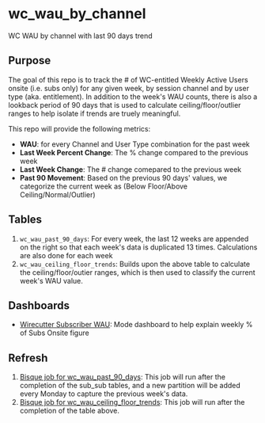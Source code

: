 # wc_wau_by_channel
WC WAU by channel with last 90 days trend

## Purpose
The goal of this repo is to track the # of WC-entitled Weekly Active Users onsite (i.e. subs only) for any given week, by session channel and by user type (aka. entitlement). In addition to the week's WAU counts, there is also a lookback period of 90 days that is used to calculate ceiling/floor/outlier ranges to help isolate if trends are truely meaningful. 


This repo will provide the following metrics:
- **WAU**: for every Channel and User Type combination for the past week
- **Last Week Percent Change**: The % change compared to the previous week
- **Last Week Change**: The # change comepared to the previous week
- **Past 90 Movement**: Based on the previous 90 days' values, we categorize the current week as (Below Floor/Above Ceiling/Normal/Outlier)


## Tables
1. `wc_wau_past_90_days`: For every week, the last 12 weeks are appended on the right so that each week's data is duplicated 13 times. Calculations are also done for each week
2. `wc_wau_ceiling_floor_trends`: Builds upon the above table to calculate the ceiling/floor/outier ranges, which is then used to classify the current week's WAU value. 


## Dashboards
- [Wirecutter Subscriber WAU](https://app.mode.com/nytimes/reports/0e90ff940efe): Mode dashboard to help explain weekly % of Subs Onsite figure


## Refresh ##
1. [Bisque job for wc_wau_past_90_days](https://bisque.prd.nyt.net/jobs/6597): This job will run after the completion of the sub_sub tables, and a new partition will be added every Monday to capture the previous week's data. 
2. [Bisque job for wc_wau_ceiling_floor_trends](https://bisque.prd.nyt.net/jobs/6601): This job will run after the completion of the table above. 
